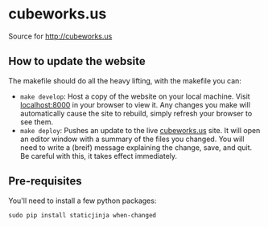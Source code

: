 # cubeworks.us
Source for http://cubeworks.us

## How to update the website

The makefile should do all the heavy lifting, with the makefile you can:

 * `make develop`: Host a copy of the website on your local machine.
    Visit [localhost:8000](http://localhost:8000) in your browser to view it.
    Any changes you make will automatically cause the site to rebuild,
    simply refresh your browser to see them.
 * `make deploy`: Pushes an update to the live [cubeworks.us](http://cubeworks.us) site.
    It will open an editor window with a summary of the files you changed. You will need
    to write a (breif) message explaining the change, save, and quit.
    Be careful with this, it takes effect immediately.


## Pre-requisites

You'll need to install a few python packages:

`sudo pip install staticjinja when-changed`
